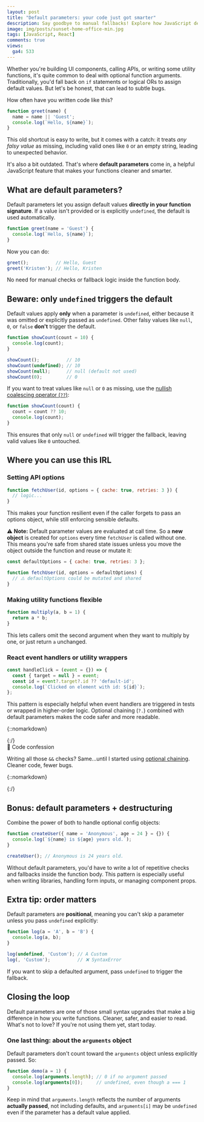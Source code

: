 ```yaml
---
layout: post
title: "Default parameters: your code just got smarter"
description: Say goodbye to manual fallbacks! Explore how JavaScript default parameters make your functions more robust, readable, and bug-free.
image: img/posts/sunset-home-office-min.jpg
tags: [JavaScript, React]
comments: true
views:
  ga4: 533
---
```


Whether you're building UI components, calling APIs, or writing some utility functions, it's quite common to deal with optional function arguments. Traditionally, you'd fall back on `if` statements or logical ORs to assign default values. But let's be honest, that can lead to subtle bugs.

How often have you written code like this?

```js
function greet(name) {
  name = name || 'Guest';
  console.log(`Hello, ${name}`);
}
```

This old shortcut is easy to write, but it comes with a catch: it treats *any falsy value* as missing, including valid ones like `0` or an empty string, leading to unexpected behavior.

It's also a bit outdated. That's where **default parameters** come in, a helpful JavaScript feature that makes your functions cleaner and smarter.

## What are default parameters?

Default parameters let you assign default values **directly in your function signature**. If a value isn't provided or is explicitly `undefined`, the default is used automatically.

```js
function greet(name = 'Guest') {
  console.log(`Hello, ${name}`);
}
```

Now you can do:

```js
greet();          // Hello, Guest
greet('Kristen'); // Hello, Kristen
```

No need for manual checks or fallback logic inside the function body.

## Beware: only `undefined` triggers the default

Default values apply **only** when a parameter is `undefined`, either because it was omitted or explicitly passed as `undefined`. Other falsy values like `null`, `0`, or `false` **don't** trigger the default.

```js
function showCount(count = 10) {
  console.log(count);
}

showCount();          // 10
showCount(undefined); // 10
showCount(null);      // null (default not used)
showCount(0);         // 0
```

If you want to treat values like `null` or `0` as missing, use the [nullish coalescing operator (`??`)](https://allthingssmitty.com/2025/04/10/mastering-default-values-in-javascript-with-the-nullish-coalescing-operator/):

```js
function showCount(count) {
  count = count ?? 10;
  console.log(count);
}
```

This ensures that only `null` or `undefined` will trigger the fallback, leaving valid values like `0` untouched.

## Where you can use this IRL

### Setting API options

```js
function fetchUser(id, options = { cache: true, retries: 3 }) {
  // logic...
}
```

This makes your function resilient even if the caller forgets to pass an options object, while still enforcing sensible defaults.

⚠️ **Note:** Default parameter values are evaluated at call time. So a **new object** is created for `options` every time `fetchUser` is called without one. This means you're safe from shared state issues unless you move the object outside the function and reuse or mutate it:

```js
const defaultOptions = { cache: true, retries: 3 };

function fetchUser(id, options = defaultOptions) {
  // ⚠️ defaultOptions could be mutated and shared
}
```

### Making utility functions flexible

```js
function multiply(a, b = 1) {
  return a * b;
}
```

This lets callers omit the second argument when they want to multiply by one, or just return `a` unchanged.

### React event handlers or utility wrappers

```js
const handleClick = (event = {}) => {
  const { target = null } = event;
  const id = event?.target?.id ?? 'default-id';
  console.log(`Clicked on element with id: ${id}`);
};
```

This pattern is especially helpful when event handlers are triggered in tests or wrapped in higher-order logic. Optional chaining (`?.`) combined with default parameters makes the code safer and more readable.


{::nomarkdown}
<aside class="message" role="note">
{:/}

<div class="note--head"> 🙈 Code confession</div>

Writing all those `&&` checks? Same...until I started using [optional chaining](https://allthingssmitty.com/2025/06/02/write-more-reliable-javascript-with-optional-chaining/). Cleaner code, fewer bugs.

{::nomarkdown}
</aside>
{:/}

## Bonus: default parameters + destructuring 

Combine the power of both to handle optional config objects:

```js
function createUser({ name = 'Anonymous', age = 24 } = {}) {
  console.log(`${name} is ${age} years old.`);
}

createUser(); // Anonymous is 24 years old.
```

Without default parameters, you'd have to write a lot of repetitive checks and fallbacks inside the function body. This pattern is especially useful when writing libraries, handling form inputs, or managing component props.

## Extra tip: order matters

Default parameters are **positional**, meaning you can't skip a parameter unless you pass `undefined` explicitly:

```js
function log(a = 'A', b = 'B') {
  console.log(a, b);
}

log(undefined, 'Custom'); // A Custom
log(, 'Custom');          // ❌ SyntaxError
```

If you want to skip a defaulted argument, pass `undefined` to trigger the fallback.

## Closing the loop

Default parameters are one of those small syntax upgrades that make a big difference in how you write functions. Cleaner, safer, and easier to read. What's not to love? If you're not using them yet, start today.

### One last thing: about the `arguments` object

Default parameters don't count toward the `arguments` object unless explicitly passed. So:

```js
function demo(a = 1) {
  console.log(arguments.length); // 0 if no argument passed
  console.log(arguments[0]);     // undefined, even though a === 1
}
```

Keep in mind that `arguments.length` reflects the number of arguments **actually passed**, not including defaults, and `arguments[i]` may be `undefined` even if the parameter has a default value applied.